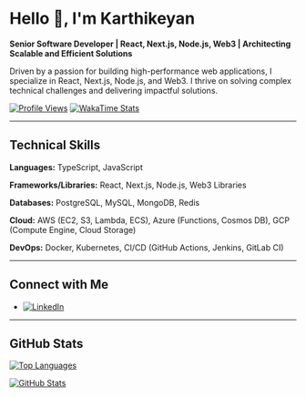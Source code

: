 # Hello 👋, I'm Karthikeyan

**Senior Software Developer | React, Next.js, Node.js, Web3 | Architecting Scalable and Efficient Solutions**

Driven by a passion for building high-performance web applications, I specialize in React, Next.js, Node.js, and Web3. I thrive on solving complex technical challenges and delivering impactful solutions.

[![Profile Views](https://komarev.com/ghpvc/?username=karthik-awebon&color=green)](https://github.com/karthik-awebon)  [![WakaTime Stats](https://wakatime.com/badge/user/0653cda0-f622-4930-8974-c19a957fc488.svg)](https://wakatime.com/@0653cda0-f622-4930-8974-c19a957fc488)

---

## Technical Skills

**Languages:** TypeScript, JavaScript

**Frameworks/Libraries:** React, Next.js, Node.js, Web3 Libraries

**Databases:** PostgreSQL, MySQL, MongoDB, Redis

**Cloud:** AWS (EC2, S3, Lambda, ECS), Azure (Functions, Cosmos DB), GCP (Compute Engine, Cloud Storage)

**DevOps:** Docker, Kubernetes, CI/CD (GitHub Actions, Jenkins, GitLab CI)

---

## Connect with Me

-   [![LinkedIn](https://img.shields.io/badge/LinkedIn-blue?style=flat-square&logo=linkedin&labelColor=white&link=https://bxyo.short.gy/karthik-github-linkedin)](https://bxyo.short.gy/karthik-github-linkedin)

---

## GitHub Stats

[![Top Languages](https://github-readme-stats.vercel.app/api/top-langs/?username=karthik-awebon&langs_count=8&layout=compact)](https://github.com/karthik-awebon)

[![GitHub Stats](https://github-readme-stats.vercel.app/api?username=karthik-awebon&show_icons=true&theme=default)](https://github.com/karthik-awebon)
